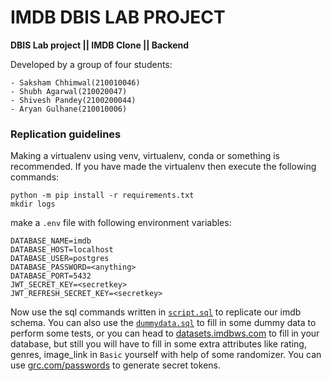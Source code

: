 # IMDB DBIS LAB PROJECT

**DBIS Lab project || IMDB Clone || Backend**

Developed by a group of four students:

    - Saksham Chhimwal(210010046)
    - Shubh Agarwal(210020047)
    - Shivesh Pandey(2100200044)
    - Aryan Gulhane(210010006)

### Replication guidelines

Making a virtualenv using venv, virtualenv, conda or something is recommended. If you have made the virtualenv then
execute the following commands:

```shell
python -m pip install -r requirements.txt
mkdir logs
```

make a `.env` file with following environment variables:

```
DATABASE_NAME=imdb
DATABASE_HOST=localhost
DATABASE_USER=postgres
DATABASE_PASSWORD=<anything>
DATABASE_PORT=5432
JWT_SECRET_KEY=<secretkey>
JWT_REFRESH_SECRET_KEY=<secretkey>
```

Now use the sql commands written in [`script.sql`](./script.sql) to replicate our imdb schema. You can also use the
[`dummydata.sql`](./tests/dummydata.sql) to fill in some dummy data to perform some tests, or you can head to
[datasets.imdbws.com](https://datasets.imdbws.com/) to fill in your database, but still you will have to fill in some
extra attributes like rating, genres, image_link in `Basic` yourself with help of some randomizer. You can
use [grc.com/passwords](https://www.grc.com/passwords.htm) to generate secret tokens.
